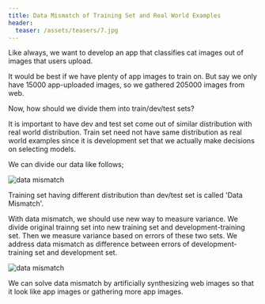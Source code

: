 ```yaml
---
title: Data Mismatch of Training Set and Real World Examples
header:
  teaser: /assets/teasers/7.jpg
---
```


Like always, we want to develop an app that classifies cat images out of images that users upload.

It would be best if we have plenty of app images to train on. But say we only have 15000 app-uploaded images, so we gathered 205000 images from web.

Now, how should we divide them into train/dev/test sets?

It is important to have dev and test set come out of similar distribution with real world distribution. Train set need not have same distribution as real world examples since it is development set that we actually make decisions on selecting models.

We can divide our data like follows;

![data mismatch](https://lh3.googleusercontent.com/LmUFuwN3opvQ2E2ynmrgkwLFUvYTkXjZWL1Jc-hUyj8_F1AU1bo6EvGoR8VF0L3aqTqXjR2CGR9cuTm1hvyS3c2NXMaHfjzjO5zPh47kv1vpzAXquO14FB0_3WgddbSpI7PcUwLLHQ=w2400)

Training set having different distribution than dev/test set is called 'Data Mismatch'.

With data mismatch, we should use new way to measure variance. We divide original trainng set into new training set and development-training set. Then we measure variance based on errors of these two sets. We address data mismatch as difference between errors of development-training set and development set.

![data mismatch](https://lh3.googleusercontent.com/ksLI1weNZO-oKGXupXb8ZReqLBuZZqsQX8xz27Rc2A4R-lGles8yqxXAinYpwCcjxPxP6CX9tNvkcci5hx_P4CK-XBuokHz-NhQ9AkF46LqnPhxT3tyeG90eTFaQOZKvW7k7GDOgIQ=w2400)

We can solve data mismatch by artificially synthesizing web images so that it look like app images or gathering more app images.
